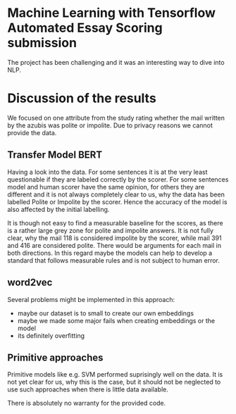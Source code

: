 # Machine Learning with Tensorflow Automated Essay Scoring submission

The project has been challenging and it was an interesting way to dive into NLP.


# Discussion of the results

We focused on one attribute from the study rating whether the mail written by the azubis was polite or impolite. Due to privacy reasons we cannot provide the data.

## Transfer Model BERT
Having a look into the data. For some sentences it is at the very least questionable if they are labeled correctly by the scorer. For some sentences model and human scorer have the same opinion, for others they are different and it is not always completely clear to us, why the data has been labelled Polite or Impolite by the scorer. Hence the accuracy of the model is also affected by the initial labelling.

It is though not easy to find a measurable baseline for the scores, as there is a rather large grey zone for polite and impolite answers. It is not fully clear, why the mail 118 is considered impolite by the scorer, while mail 391 and 416 are considered polite. There would be arguments for each mail in both directions. In this regard maybe the models can help to develop a standard that follows measurable rules and is not subject to human error.

## word2vec
Several problems might be implemented in this approach:

* maybe our dataset is to small to create our own embeddings
* maybe we made some major fails when creating embeddings or the model
* its definitely overfitting

## Primitive approaches
Primitive models like e.g. SVM performed suprisingly well on the data. It is not yet clear for us, why this is the case, but it should not be neglected to use such approaches when there is little data available.


There is absolutely no warranty for the provided code.

